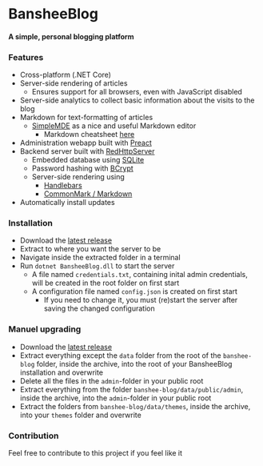 # BansheeBlog
#### A simple, personal blogging platform

### Features
- Cross-platform (.NET Core)
- Server-side rendering of articles
    - Ensures support for all browsers, even with JavaScript disabled
- Server-side analytics to collect basic information about the visits to the blog
- Markdown for text-formatting of articles
    - [SimpleMDE](https://github.com/sparksuite/simplemde-markdown-editor) as a nice and useful Markdown editor
        - Markdown cheatsheet [here](https://github.com/adam-p/markdown-here/wiki/Markdown-Cheatsheet)
- Administration webapp built with [Preact](https://github.com/developit/preact)
- Backend server built with [RedHttpServer](https://github.com/rosenbjerg/Red)
    - Embedded database using [SQLite](https://github.com/praeclarum/sqlite-net)
    - Password hashing with [BCrypt](https://github.com/neoKushan/BCrypt.Net-Core)
    - Server-side rendering using
      - [Handlebars](https://github.com/rexm/Handlebars.Net)
      - [CommonMark / Markdown](https://github.com/Knagis/CommonMark.NET/)
- Automatically install updates

### Installation
- Download the [latest release](https://github.com/rosenbjerg/BansheeBlog/releases)
- Extract to where you want the server to be
- Navigate inside the extracted folder in a terminal
- Run `dotnet BansheeBlog.dll` to start the server
  - A file named `credentials.txt`, containing inital admin credentials, will be created in the root folder on first start
  - A configuration file named `config.json` is created on first start
    - If you need to change it, you must (re)start the server after saving the changed configuration
    
### Manuel upgrading
- Download the [latest release](https://github.com/rosenbjerg/BansheeBlog/releases)
- Extract everything except the `data` folder from the root of the `banshee-blog` folder, inside the archive, into the root of your BansheeBlog installation and overwrite
- Delete all the files in the `admin`-folder in your public root
- Extract everything from the folder `banshee-blog/data/public/admin`, inside the archive, into the `admin`-folder in your public root
- Extract the folders from `banshee-blog/data/themes`, inside the archive, into your `themes` folder and overwrite
  
    
### Contribution
Feel free to contribute to this project if you feel like it
